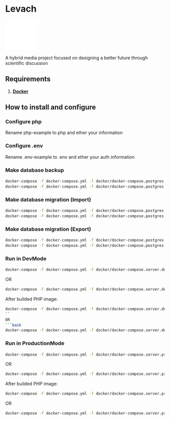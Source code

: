 # Levach

![](https://github.com/marxunion/levach/blob/main/frontend/src/assets/img/logo/logo.png?raw=true)

A hybrid media project focused on designing a better future through scientific discussion 

## Requirements

1. [**Docker**](https://www.docker.com/)

## How to install and configure

### Configure php
Rename php-example to php and ether your information

### Configure .env
Rename .env-example to .env and ether your auth information

### Make database backup
```bash
docker-compose -f docker-compose.yml -f docker/docker-compose.postgres.backup.yml up -d
docker-compose -f docker-compose.yml -f docker/docker-compose.postgres.backup.yml down
```

### Make database migration (Import)
```bash
docker-compose -f docker-compose.yml -f docker/docker-compose.postgres.migration.import.yml up -d
docker-compose -f docker-compose.yml -f docker/docker-compose.postgres.migration.import.yml down
```

### Make database migration (Export)
```bash
docker-compose -f docker-compose.yml -f docker/docker-compose.postgres.migration.export.yml up -d
docker-compose -f docker-compose.yml -f docker/docker-compose.postgres.migration.export.yml down
```

### Run in DevMode
```bash
docker-compose -f docker-compose.yml -f docker/docker-compose.server.dev.yml up --build
```
OR
```bash
docker-compose -f docker-compose.yml -f docker/docker-compose.server.dev.yml up --build -d
```

After builded PHP image:
```bash
docker-compose -f docker-compose.yml -f docker/docker-compose.server.dev.yml up
``
OR
```bash
docker-compose -f docker-compose.yml -f docker/docker-compose.server.dev.yml up -d
```

### Run in ProductionMode
```bash
docker-compose -f docker-compose.yml -f docker/docker-compose.server.prod.yml up --build
```
OR
```bash
docker-compose -f docker-compose.yml -f docker/docker-compose.server.prod.yml up --build -d
```

After builded PHP image:
```bash
docker-compose -f docker-compose.yml -f docker/docker-compose.server.prod.yml up
```
OR
```bash
docker-compose -f docker-compose.yml -f docker/docker-compose.server.prod.yml up -d
```